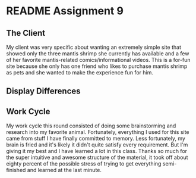 <!DOCTYPE html>

<html>

 <head>


   </head>

<body>

  <h1>README Assignment 9</h1>


  <h2>The Client</h2>

<p>
My client was very specific about wanting an extremely simple site that showed only the three mantis shrimp she currently has available and a few of her favorite mantis-related comics/informational videos.  This is a for-fun site because she only has one friend who likes to purchase mantis shrimp as pets and she wanted to make the experience fun for him.
</p>


  <h2>Display Differences</h2>


  <p>

  </p>

<h2>Work Cycle</h2>
 My work cycle this round consisted of doing some brainstorming and research into my favorite animal.  Fortunately, everything I used for this site came from stuff I have finally committed to memory.  Less fortunately, my brain is fried and it's likely it didn't quite satisfy every requirement.  But I'm giving it my best and I have learned a lot in this class.  Thanks so much for the super intuitive and awesome structure of the material, it took off about eighty percent of the possible stress of trying to get everything semi-finished and learned at the last minute.
  <p>

</p>

</body>


</html>
